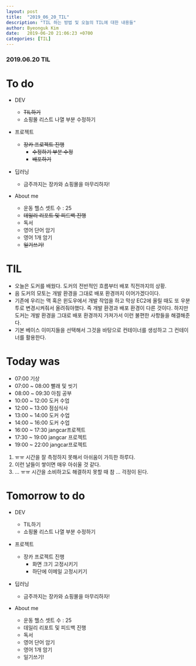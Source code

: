 ```yaml
---
layout: post
title:  "2019_06_20_TIL"
description: "TIL 하는 방법 및 오늘의 TIL에 대한 내용들"
author: Byeonguk Kim
date:   2019-06-20 21:06:23 +0700
categories: [TIL]
---
```


### 2019.06.20 TIL
 
# To do

* DEV 
	* ~~TIL하기~~
	* 쇼핑몰 리스트 나열 부분 수정하기
		
* 프로젝트 
	* ~~장카 프로젝트 진행~~
		* ~~수정하기 부분 수정~~
		* ~~배포하기~~
	
* 딥러닝 
	* 금주까지는 장카와 쇼핑몰을 마무리하자!

* About me
	* 운동 헬스 셋트 수 : 25
	* ~~데일리 리포트 및 피드백 진행~~
	* 독서
	* 영어 단어 암기
	* 영어 1개 암기
	* ~~일기쓰기!~~

# TIL

* 오늘은 도커를 배웠다. 도커의 전반적인 흐름부터 배포 직전까지의 상황.
* 음 도커의 모토는 개발 환경을 그대로 배포 환경까지 이어가겠다이다.
* 기존에 우리는 맥 혹은 윈도우에서 개발 작업을 하고 막상 EC2에 올릴 때도 또 우분투로 변경시켜줘서 올려줘야했다. 즉 개발 환경과 배포 환경이 다른 것이다. 하지만 도커는 개발 환경을 그대로 배포 환경까지 가져가서 이런 불편한 사항들을 해결해준다.
* 기본 베이스 이미지들을 선택해서 그것을 바탕으로 컨테이너를 생성하고 그 컨테이너를 활용한다.


# Today was

* 07:00 기상 
* 07:00 ~ 08:00 빨래 및 씻기
* 08:00 ~ 09:30 아침 공부
* 10:00 ~ 12:00 도커 수업
* 12:00 ~ 13:00 점심식사 
* 13:00 ~ 14:00 도커 수업
* 14:00 ~ 16:00 도커 수업
* 16:00 ~ 17:30 jangcar프로젝트
* 17:30 ~ 19:00 jangcar 프로젝트
* 19:00 ~ 22:00 jangcar프로젝트

1. ㅠㅠ 시간을 잘 측정하지 못해서 아쉬움이 가득한 하루다.
2. 이런 날들이 쌓이면 매우 아쉬울 것 같다.
3. ... ㅠㅠ 시간을 소비하고도 해결하지 못할 때 참 ... 걱정이 된다.

# Tomorrow to do

* DEV 
	* TIL하기
	* 쇼핑몰 리스트 나열 부분 수정하기
		
* 프로젝트 
	* 장카 프로젝트 진행
		* 화면 크기 고정시키기
		* 하단에 이메일 고정시키기
	
* 딥러닝 
	* 금주까지는 장카와 쇼핑몰을 마무리하자!

* About me
	* 운동 헬스 셋트 수 : 25
	* 데일리 리포트 및 피드백 진행
	* 독서
	* 영어 단어 암기
	* 영어 1개 암기
	* 일기쓰기!
